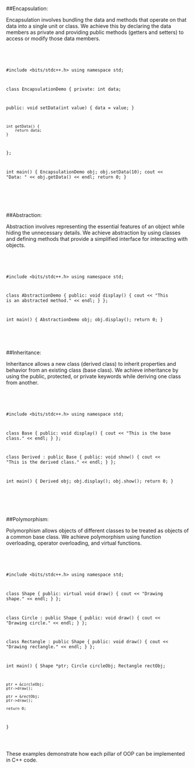 ##Encapsulation:

Encapsulation involves bundling the data and methods that operate on that data into a single unit or class. We achieve this by declaring the data members as private and providing public methods (getters and setters) to access or modify those data members. 

<br/>

<Code language="cpp">

#include <bits/stdc++.h>
using namespace std;

class EncapsulationDemo {
private:
    int data;

public:
    void setData(int value) {
        data = value;
    }

    int getData() {
        return data;
    }
};

int main() {
    EncapsulationDemo obj;
    obj.setData(10);
    cout << "Data: " << obj.getData() << endl;
    return 0;
}


</Code>

<br/><br/>

##Abstraction:

Abstraction involves representing the essential features of an object while hiding the unnecessary details. We achieve abstraction by using classes and defining methods that provide a simplified interface for interacting with objects.

<br/>

<Code language="cpp">

#include <bits/stdc++.h>
using namespace std;


class AbstractionDemo {
public:
    void display() {
        cout << "This is an abstracted method." << endl;
    }
};

int main() {
    AbstractionDemo obj;
    obj.display();
    return 0;
}



</Code>
<br/><br/>


##Inheritance:

Inheritance allows a new class (derived class) to inherit properties and behavior from an existing class (base class). We achieve inheritance by using the public, protected, or private keywords while deriving one class from another.

<br/>

<Code language="cpp">

#include <bits/stdc++.h>
using namespace std;

class Base {
public:
    void display() {
        cout << "This is the base class." << endl;
    }
};

class Derived : public Base {
public:
    void show() {
        cout << "This is the derived class." << endl;
    }
};

int main() {
    Derived obj;
    obj.display();
    obj.show();
    return 0;
}



</Code>

<br/><br/>

##Polymorphism:

Polymorphism allows objects of different classes to be treated as objects of a common base class. We achieve polymorphism using function overloading, operator overloading, and virtual functions.

<br/>

<Code language="cpp">

#include <bits/stdc++.h>
using namespace std;


class Shape {
public:
    virtual void draw() {
        cout << "Drawing shape." << endl;
    }
};

class Circle : public Shape {
public:
    void draw() {
        cout << "Drawing circle." << endl;
    }
};

class Rectangle : public Shape {
public:
    void draw() {
        cout << "Drawing rectangle." << endl;
    }
};

int main() {
    Shape *ptr;
    Circle circleObj;
    Rectangle rectObj;

    ptr = &circleObj;
    ptr->draw();

    ptr = &rectObj;
    ptr->draw();

    return 0;
}



</Code>

<br/>

These examples demonstrate how each pillar of OOP can be implemented in C++ code.